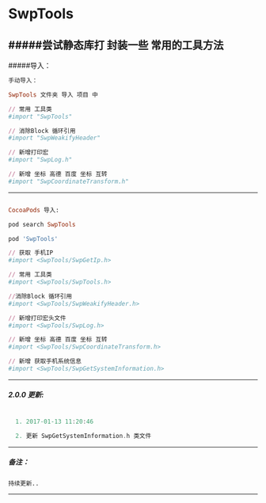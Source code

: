 # SwpTools


#####尝试静态库打 封装一些 常用的工具方法
---

#####导入：
```ruby
手动导入：

SwpTools 文件夹 导入 项目 中

// 常用 工具类
#import "SwpTools"

// 消除Block 循环引用
#import "SwpWeakifyHeader"

// 新增打印宏
#import "SwpLog.h"

// 新增 坐标 高德 百度 坐标 互转
#import "SwpCoordinateTransform.h"

```
---

```ruby

CocoaPods 导入:

pod search SwpTools

pod 'SwpTools'

// 获取 手机IP
#import <SwpTools/SwpGetIp.h>		     

// 常用 工具类
#import <SwpTools/SwpTools.h>		     

//消除Block 循环引用
#import <SwpTools/SwpWeakifyHeader.h>

// 新增打印宏头文件
#import <SwpTools/SwpLog.h>

// 新增 坐标 高德 百度 坐标 互转
#import <SwpTools/SwpCoordinateTransform.h>

// 新增 获取手机系统信息
#import <SwpTools/SwpGetSystemInformation.h>

```

---

##### 2.0.0 更新:
```Objective-C

  1. 2017-01-13 11:20:46

  2. 更新 SwpGetSystemInformation.h 类文件

```

---

##### 备注：
```
持续更新..
```
---

